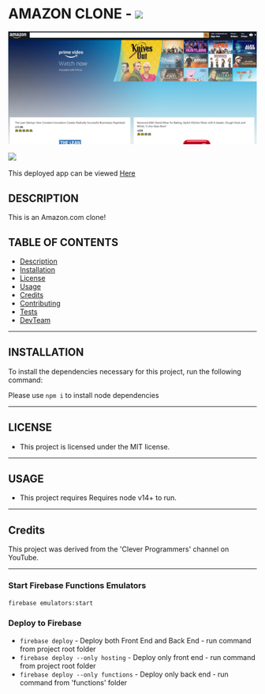# AMAZON CLONE - ![](https://img.shields.io/badge/License-MIT-yellow.svg)

![App Screenshot](AppScreenshot.png "Description")

<p align="left">
    <img src="https://img.shields.io/badge/Javascript-yellow" />
</p>
<p align="left">This deployed app can be viewed <a href="https://clone-c04a7.web.app/" target="_blank">Here</a></p>

## DESCRIPTION

This is an Amazon.com clone!

## TABLE OF CONTENTS

- [Description](#description)
- [Installation](#Installation)
- [License](#License)
- [Usage](#Usage)
- [Credits](#Credits)
- [Contributing](#Contributing)
- [Tests](#Tests)
- [DevTeam](#Team)
<hr>

## INSTALLATION

To install the dependencies necessary for this project, run the following command:

Please use `npm i` to install node dependencies

<hr>

## LICENSE

- This project is licensed under the MIT license.
<hr>

## USAGE

- This project requires Requires node v14+ to run.
<hr>

## Credits

This project was derived from the 'Clever Programmers' channel on YouTube.

<hr>

### Start Firebase Functions Emulators

`firebase emulators:start`

### Deploy to Firebase

- `firebase deploy` - Deploy both Front End and Back End - run command from project root folder
- `firebase deploy --only hosting` - Deploy only front end - run command from project root folder
- `firebase deploy --only functions` - Deploy only back end - run command from 'functions' folder
